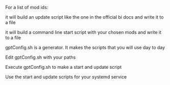 For a list of mod ids: 

it will build an update script like the one in the official bi docs and write it to a file

it will build a command line start script with your chosen mods and write it to a file



gptConfig.sh is a generator. It makes the scripts that you will use day to day



Edit gptConfig.sh with your paths

Execute gptConfig.sh to make a start and update script

Use the start and update scripts for your systemd service

